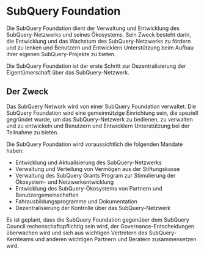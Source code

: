 # SubQuery Foundation

Die SubQuery Foundation dient der Verwaltung und Entwicklung des SubQuery-Netzwerks und seines Ökosystems. Sein Zweck besteht darin, die Entwicklung und das Wachstum des SubQuery-Netzwerks zu fördern und zu lenken und Benutzern und Entwicklern Unterstützung beim Aufbau ihrer eigenen SubQuery-Projekte zu bieten.

Die SubQuery Foundation ist der erste Schritt zur Dezentralisierung der Eigentümerschaft über das SubQuery-Netzwerk.

## Der Zweck

Das SubQuery Network wird von einer SubQuery Foundation verwaltet. Die SubQuery Foundation wird eine gemeinnützige Einrichtung sein, die speziell gegründet wurde, um das SubQuery-Netzwerk zu bedienen, zu verwalten und zu entwickeln und Benutzern und Entwicklern Unterstützung bei der Teilnahme zu bieten.

Die SubQuery Foundation wird voraussichtlich die folgenden Mandate haben:
- Entwicklung und Aktualisierung des SubQuery-Netzwerks
- Verwaltung und Verteilung von Vermögen aus der Stiftungskasse
- Verwaltung des SubQuery Grants Program zur Stimulierung der Ökosystem- und Netzwerkentwicklung
- Entwicklung des SubQuery-Ökosystems von Partnern und Benutzergemeinschaften
- Fahrausbildungsprogramme und Dokumentation
- Dezentralisierung der Kontrolle über das SubQuery-Netzwerk

Es ist geplant, dass die SubQuery Foundation gegenüber dem SubQuery Council rechenschaftspflichtig sein wird, der Governance-Entscheidungen überwachen wird und sich aus wichtigen Vertretern des SubQuery-Kernteams und anderen wichtigen Partnern und Beratern zusammensetzen wird.
